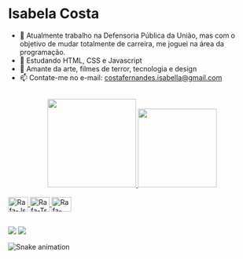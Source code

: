 # Isabela Costa
- 🔭 Atualmente trabalho na Defensoria Pública da União, mas com o objetivo de mudar totalmente de carreira, me joguei na área da programação. 
- 🌱 Estudando HTML, CSS e Javascript
- 💬 Amante da arte, filmes de terror, tecnologia e design
- 📫 Contate-me no e-mail: costafernandes.isabella@gmail.com

##

<div align="center">
  <a href="https://github.com/iisabelacf">
  <img height="180em" src="https://github-readme-stats.vercel.app/api?username=iisabelacf&show_icons=true&theme=highcontrast&include_all_commits=true&count_private=true"/>
  <img height="160em" src="https://github-readme-stats.vercel.app/api/top-langs/?username=iisabelacf&layout=compact&langs_count=7&theme=highcontrast"/>
</div>
  <div style="display: inline_block"><br>
  <img align="center" alt="Rafa-Js" height="30" width="40" src="https://img.shields.io/badge/HTML5-E34F26?style=for-the-badge&logo=html5&logoColor=white">
  <img align="center" alt="Rafa-Ts" height="30" width="40" src="https://img.shields.io/badge/CSS-239120?&style=for-the-badge&logo=css3&logoColor=white">
  <img align="center" alt="Rafa-React" height="30" width="40" src="https://img.shields.io/badge/JavaScript-F7DF1E?style=for-the-badge&logo=javascript&logoColor=black">
</div>
  
  ##
  <div> 
  <a href="https://instagram.com/iisabelacf" target="_blank"><img src="https://img.shields.io/badge/-Instagram-%23E4405F?style=for-the-badge&logo=instagram&logoColor=white" target="_blank"></a>
  <a href="https://www.linkedin.com/in/isabela-costa-4122121a3/a" target="_blank"><img src="https://img.shields.io/badge/-LinkedIn-%230077B5?style=for-the-badge&logo=linkedin&logoColor=white" target="_blank"></a> 
 
  ![Snake animation](https://github.com/iisabelacf/iisabelacf/blob/output/github-contribution-grid-snake.svg)
 
</div>

